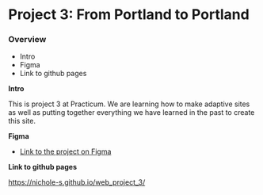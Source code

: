 # Project 3: From Portland to Portland

### Overview
* Intro
* Figma
* Link to github pages

**Intro**

This is project 3 at Practicum. We are learning how to make adaptive sites as well as putting together everything we have learned in the past to create this site. 

**Figma**

* [Link to the project on Figma](https://www.figma.com/file/lNsn9aE1Be6bvg9FeAzRXT/Sprint-3-From-Portland-to-Portland-desktop-mobile?node-id=0%3A1)

**Link to github pages**

https://nichole-s.github.io/web_project_3/


